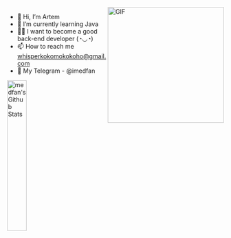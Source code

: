 <img align="right" height="270px" alt="GIF" src="https://i.pinimg.com/originals/e4/26/70/e426702edf874b181aced1e2fa5c6cde.gif" />


- 👋 Hi, I’m Artem
- 🌱 I’m currently learning Java
- 👨‍💻 I want to become a good back-end developer (◔◡◔)
- 📫 How to reach me whisperkokomokokoho@gmail.com
- 📱 My Telegram - @imedfan

<!---
imedfan/imedfan is a ✨ special ✨ repository because its `README.md` (this file) appears on your GitHub profile.
You can click the Preview link to take a look at your changes.
--->



 <img align="left" src="https://github-readme-stats.vercel.app/api?username=imedfan&theme=graywhite&show_icons=true" alt="medfan's Github Stats" width="30%">
  
